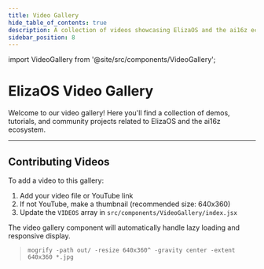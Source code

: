 ```yaml
---
title: Video Gallery
hide_table_of_contents: true
description: A collection of videos showcasing ElizaOS and the ai16z ecosystem
sidebar_position: 8
---
```


import VideoGallery from '@site/src/components/VideoGallery';

# ElizaOS Video Gallery

Welcome to our video gallery! Here you'll find a collection of demos, tutorials, and community projects related to ElizaOS and the ai16z ecosystem.

<VideoGallery />

---

## Contributing Videos

To add a video to this gallery:

1. Add your video file or YouTube link
2. If not YouTube, make a thumbnail (recommended size: 640x360)
3. Update the `VIDEOS` array in `src/components/VideoGallery/index.jsx`

The video gallery component will automatically handle lazy loading and responsive display.

> `mogrify -path out/ -resize 640x360^ -gravity center -extent 640x360 *.jpg`
